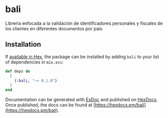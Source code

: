 # bali
Librería enfocada a la validación de identificadores personales y fiscales de los clientes en diferentes documentos por país

## Installation

If [available in Hex](https://hex.pm/docs/publish), the package can be installed
by adding `bali` to your list of dependencies in `mix.exs`:

```elixir
def deps do
  [
    {:bali, "~> 0.1.0"}
  ]
end
```

Documentation can be generated with [ExDoc](https://github.com/elixir-lang/ex_doc)
and published on [HexDocs](https://hexdocs.pm). Once published, the docs can
be found at [https://hexdocs.pm/bali](https://hexdocs.pm/bali).

